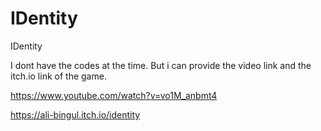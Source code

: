 # IDentity
IDentity

I dont have the codes at the time. But i can provide the video link and the itch.io link of the game.

https://www.youtube.com/watch?v=vo1M_anbmt4

https://ali-bingul.itch.io/identity
